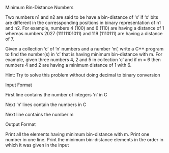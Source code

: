 Minimum Bin-Distance Numbers

Two numbers n1 and n2 are said to be have a bin-distance of ‘x’ if ‘x’ bits are different in the corressponding positions in binary representation of n1 and n2. For example, numbers 4 (100) and 6 (110) are having a distance of 1 whereas numbers 2027 (11111101011) and 119 (1110111) are having a distance of 7.

Given a collection ‘c’ of ‘n’ numbers and a number ‘m’, write a C++ program to find the number(s) in ‘c’ that is having minimum bin-distance with m. For example, given three numbers 4, 2 and 5 in collection ‘c’ and if m = 6 then numbers 4 and 2 are having a minimum distance of 1 with 6.

Hint: Try to solve this problem without doing decimal to binary conversion

Input Format

First line contains the number of integers ‘n’ in C

Next ‘n’ lines contain the numbers in C

Next line contains the number m

Output Format

Print all the elements having minimum bin-distance with m. Print one number in one line. Print the minimum bin-distance elements in the order in which it was given in the input